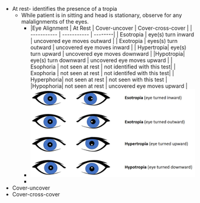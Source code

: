 - At rest- identifies the presence of a tropia
	- While patient is in sitting and head is stationary, observe for any malalignments of the eyes.
		- |Eye Alignment     | At Rest | Cover-uncover | Cover-cross-cover | 
		  | ----------- | ----------- | --------| 
		  | Esotropia     | eye(s) turn inward   | uncovered eye moves outward | 
		  | Exotropia  | eyes(s) turn outward   | uncovered eye moves inward |
		  | Hypertropia| eye(s) turn upward   | uncovered eye moves downward |
		  |Hypotropia| eye(s) turn downward   | uncovered eye moves upward |
		  | Esophoria     | not seen at rest | not identified with this test| 
		  | Exophoria  | not seen at rest   | not identifed with this test|
		  | Hyperphoria| not seen at rest   | not seen with this test |
		  |Hypophoria| not seen at rest  | uncovered eye moves upward |
		- ![image.png](../assets/image_1639586349446_0.png)
		-
- Cover-uncover
- Cover-cross-cover
